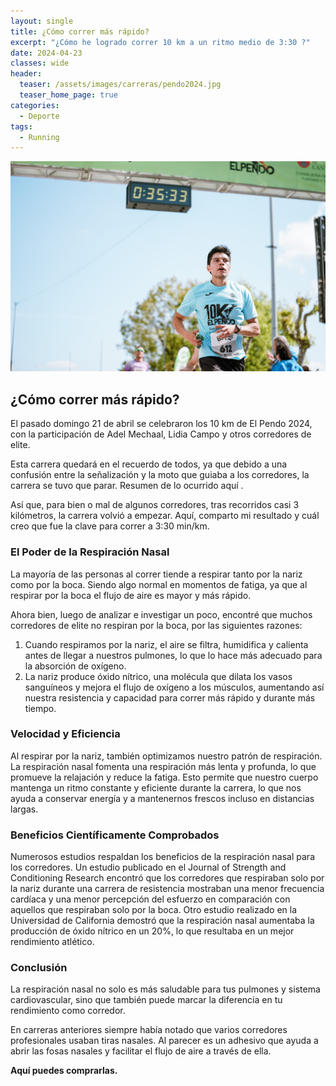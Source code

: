 ```yaml
---
layout: single
title: ¿Cómo correr más rápido?
excerpt: "¿Cómo he logrado correr 10 km a un ritmo medio de 3:30 ?"
date: 2024-04-23
classes: wide
header:
  teaser: /assets/images/carreras/pendo2024.jpg
  teaser_home_page: true
categories:
  - Deporte
tags:
  - Running
---
```


<p align="center">
<img src="/assets/images/carreras/pendo2024.jpg">
</p>

## ¿Cómo correr más rápido?

El pasado domingo 21 de abril se celebraron los 10 km de El Pendo 2024, con la participación de Adel Mechaal, Lidia Campo y otros corredores de elite.

Esta carrera quedará en el recuerdo de todos, ya que debido a una confusión entre la señalización y la moto que guiaba a los corredores, la carrera se tuvo que parar. Resumen de lo ocurrido aquí .

Así que, para bien o mal de algunos corredores, tras recorridos casi 3 kilómetros, la carrera volvió a empezar. Aquí, comparto mi resultado y cuál creo que fue la clave para correr a 3:30 min/km.

### El Poder de la Respiración Nasal
La mayoría de las personas al correr tiende a respirar tanto por la nariz como por la boca. Siendo algo normal en momentos de fatiga, ya que al respirar por la boca el flujo de aire es mayor y más rápido.

Ahora bien, luego de analizar e investigar un poco, encontré que muchos corredores de elite no respiran por la boca, por las siguientes razones:

1. Cuando respiramos por la nariz, el aire se filtra, humidifica y calienta antes de llegar a nuestros pulmones, lo que lo hace más adecuado para la absorción de oxígeno.
2. La nariz produce óxido nítrico, una molécula que dilata los vasos sanguíneos y mejora el flujo de oxígeno a los músculos, aumentando así nuestra resistencia y capacidad para correr más rápido y durante más tiempo.

### Velocidad y Eficiencia
Al respirar por la nariz, también optimizamos nuestro patrón de respiración. La respiración nasal fomenta una respiración más lenta y profunda, lo que promueve la relajación y reduce la fatiga. Esto permite que nuestro cuerpo mantenga un ritmo constante y eficiente durante la carrera, lo que nos ayuda a conservar energía y a mantenernos frescos incluso en distancias largas.

### Beneficios Científicamente Comprobados
Numerosos estudios respaldan los beneficios de la respiración nasal para los corredores. Un estudio publicado en el Journal of Strength and Conditioning Research encontró que los corredores que respiraban solo por la nariz durante una carrera de resistencia mostraban una menor frecuencia cardíaca y una menor percepción del esfuerzo en comparación con aquellos que respiraban solo por la boca. Otro estudio realizado en la Universidad de California demostró que la respiración nasal aumentaba la producción de óxido nítrico en un 20%, lo que resultaba en un mejor rendimiento atlético.

### Conclusión
La respiración nasal no solo es más saludable para tus pulmones y sistema cardiovascular, sino que también puede marcar la diferencia en tu rendimiento como corredor.

En carreras anteriores siempre había notado que varios corredores profesionales usaban tiras nasales. Al parecer es un adhesivo que ayuda a abrir las fosas nasales y facilitar el flujo de aire a través de ella.

**Aquí puedes comprarlas.**
